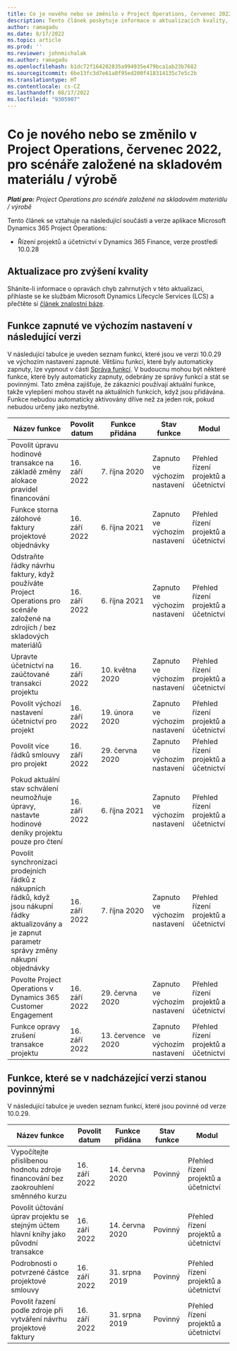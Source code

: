 ```yaml
---
title: Co je nového nebo se změnilo v Project Operations, červenec 2022, pro scénáře založené na skladovém materiálu / výrobě
description: Tento článek poskytuje informace o aktualizacích kvality, které jsou k dispozici ve verzi Microsoft Dynamics 365 Project Operations z června 2022 pro scénáře založené na výrobě / skladových položkách.
author: ramagadu
ms.date: 8/17/2022
ms.topic: article
ms.prod: ''
ms.reviewer: johnmichalak
ms.author: ramagadu
ms.openlocfilehash: b1dc72f164202835a994935e479bca1ab23b7682
ms.sourcegitcommit: 6be13fc3d7e61a8f95ed200f418314135c7e5c2b
ms.translationtype: HT
ms.contentlocale: cs-CZ
ms.lasthandoff: 08/17/2022
ms.locfileid: "9305907"
---
```

# <a name="whats-new-or-changed-in-project-operations-july-2022-for-stockedproduction-based-scenarios"></a>Co je nového nebo se změnilo v Project Operations, červenec 2022, pro scénáře založené na skladovém materiálu / výrobě

_**Platí pro:** Project Operations pro scénáře založené na skladovém materiálu / výrobě_

Tento článek se vztahuje na následující součásti a verze aplikace Microsoft Dynamics 365 Project Operations:

- Řízení projektů a účetnictví v Dynamics 365 Finance, verze prostředí 10.0.28

## <a name="quality-updates"></a>Aktualizace pro zvýšení kvality

Sháníte-li informace o opravách chyb zahrnutých v této aktualizaci, přihlaste se ke službám Microsoft Dynamics Lifecycle Services (LCS) a přečtěte si [článek znalostní báze](https://fix.lcs.dynamics.com/Issue/Details?bugId=694438).

## <a name="features-turned-on-by-default-in-upcoming-release"></a>Funkce zapnuté ve výchozím nastavení v následující verzi

V následující tabulce je uveden seznam funkcí, které jsou ve verzi 10.0.29 ve výchozím nastavení zapnuté. Většinu funkcí, které byly automaticky zapnuty, lze vypnout v části [Správa funkcí](/dynamics365/fin-ops-core/fin-ops/get-started/feature-management/feature-management-overview). V budoucnu mohou být některé funkce, které byly automaticky zapnuty, odebrány ze správy funkcí a stát se povinnými. Tato změna zajišťuje, že zákazníci používají aktuální funkce, takže vylepšení mohou stavět na aktuálních funkcích, když jsou přidávána. Funkce nebudou automaticky aktivovány dříve než za jeden rok, pokud nebudou určeny jako nezbytné.

| Název funkce | Povolit datum | Funkce přidána | Stav funkce | Modul |
| --- | --- | --- |--- |--- |
| Povolit úpravu hodinové transakce na základě změny alokace pravidel financování | 16. září 2022 | 7. října 2020 | Zapnuto ve výchozím nastavení | Přehled řízení projektů a účetnictví |
| Funkce storna zálohové faktury projektové objednávky | 16. září 2022 | 6. října 2021 | Zapnuto ve výchozím nastavení | Přehled řízení projektů a účetnictví |
| Odstraňte řádky návrhu faktury, když používáte Project Operations pro scénáře založené na zdrojích / bez skladových materiálů | 16. září 2022 | 6. října 2021 | Zapnuto ve výchozím nastavení | Přehled řízení projektů a účetnictví |
| Upravte účetnictví na zaúčtované transakci projektu | 16. září 2022 | 10. května 2020 | Zapnuto ve výchozím nastavení | Přehled řízení projektů a účetnictví |
| Povolit výchozí nastavení účetnictví pro projekt | 16. září 2022 | 19. února 2020 | Zapnuto ve výchozím nastavení | Přehled řízení projektů a účetnictví |
| Povolit více řádků smlouvy pro projekt | 16. září 2022 | 29. června 2020 | Zapnuto ve výchozím nastavení | Přehled řízení projektů a účetnictví |
| Pokud aktuální stav schválení neumožňuje úpravy, nastavte hodinové deníky projektu pouze pro čtení | 16. září 2022 | 6. října 2021 | Zapnuto ve výchozím nastavení | Přehled řízení projektů a účetnictví |
| Povolit synchronizaci prodejních řádků z nákupních řádků, když jsou nákupní řádky aktualizovány a je zapnut parametr správy změny nákupní objednávky | 16. září 2022 | 7. října 2020 | Zapnuto ve výchozím nastavení | Přehled řízení projektů a účetnictví |
| Povolte Project Operations v Dynamics 365 Customer Engagement | 16. září 2022 | 29. června 2020 | Zapnuto ve výchozím nastavení | Přehled řízení projektů a účetnictví |
| Funkce opravy zrušení transakce projektu | 16. září 2022 | 13. července 2020 | Zapnuto ve výchozím nastavení | Přehled řízení projektů a účetnictví |

## <a name="features-that-become-mandatory-in-the-upcoming-release"></a>Funkce, které se v nadcházející verzi stanou povinnými

V následující tabulce je uveden seznam funkcí, které jsou povinné od verze 10.0.29.

| Název funkce | Povolit datum | Funkce přidána | Stav funkce | Modul |
| --- | --- | --- | --- | --- |
| Vypočítejte přislíbenou hodnotu zdroje financování bez zaokrouhlení směnného kurzu | 16. září 2022 | 14. června 2020 | Povinný | Přehled řízení projektů a účetnictví |
| Povolit účtování úprav projektu se stejným účtem hlavní knihy jako původní transakce | 16. září 2022 | 14. června 2020 | Povinný | Přehled řízení projektů a účetnictví |
| Podrobnosti o potvrzené částce projektové smlouvy | 16. září 2022 | 31. srpna 2019 | Povinný | Přehled řízení projektů a účetnictví |
| Povolit řazení podle zdroje při vytváření návrhu projektové faktury | 16. září 2022 | 31. srpna 2019 | Povinný | Přehled řízení projektů a účetnictví |
